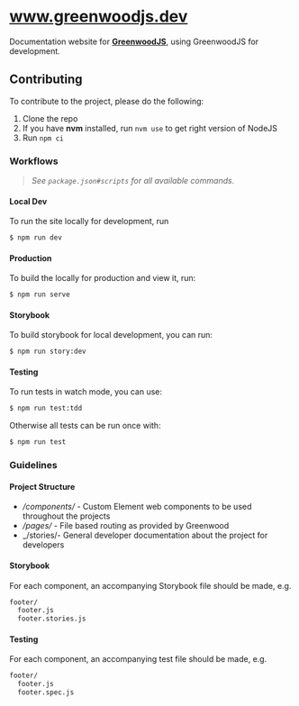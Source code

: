 # www.greenwoodjs.dev

Documentation website for [**GreenwoodJS**](https://www.greenwoodjs.dev/), using GreenwoodJS for development.

## Contributing

To contribute to the project, please do the following:

1. Clone the repo
1. If you have **nvm** installed, run `nvm use` to get right version of NodeJS
1. Run `npm ci`

### Workflows

> _See `package.json#scripts` for all available commands._

#### Local Dev

To run the site locally for development, run

```sh
$ npm run dev
```

#### Production

To build the locally for production and view it, run:

```sh
$ npm run serve
```

#### Storybook

To build storybook for local development, you can run:

```sh
$ npm run story:dev
```

#### Testing

To run tests in watch mode, you can use:

```sh
$ npm run test:tdd
```

Otherwise all tests can be run once with:

```sh
$ npm run test
```

### Guidelines

#### Project Structure

- _/components/_ - Custom Element web components to be used throughout the projects
- _/pages/_ - File based routing as provided by Greenwood
- _/stories/- General developer documentation about the project for developers

#### Storybook

For each component, an accompanying Storybook file should be made, e.g.

```sh
footer/
  footer.js
  footer.stories.js
```

#### Testing

For each component, an accompanying test file should be made, e.g.

```sh
footer/
  footer.js
  footer.spec.js
```